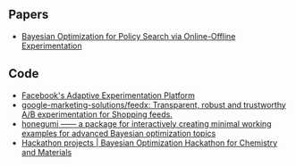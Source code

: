 ## Papers
- [Bayesian Optimization for Policy Search via Online-Offline
Experimentation](https://arxiv.org/pdf/1904.01049.pdf)

## Code
- [Facebook's Adaptive Experimentation Platform](https://github.com/facebook/Ax)
- [google-marketing-solutions/feedx: Transparent, robust and trustworthy A/B experimentation for Shopping feeds.](https://github.com/google-marketing-solutions/feedx)
- [honegumi —— a package for interactively creating minimal working examples for advanced Bayesian optimization topics](https://honegumi.readthedocs.io/en/latest/index.html)
- [Hackathon projects | Bayesian Optimization Hackathon for Chemistry and Materials](https://ac-bo-hackathon.github.io/projects/)
